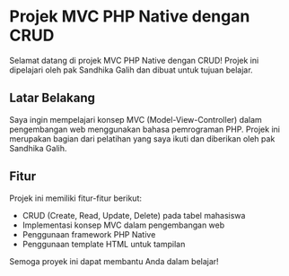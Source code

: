 # Projek MVC PHP Native dengan CRUD

Selamat datang di projek MVC PHP Native dengan CRUD! Projek ini dipelajari oleh pak Sandhika Galih dan dibuat untuk tujuan belajar.

## Latar Belakang

Saya ingin mempelajari konsep MVC (Model-View-Controller) dalam pengembangan web menggunakan bahasa pemrograman PHP. Projek ini merupakan bagian dari pelatihan yang saya ikuti dan diberikan oleh pak Sandhika Galih.

## Fitur
Projek ini memiliki fitur-fitur berikut:

- CRUD (Create, Read, Update, Delete) pada tabel mahasiswa
- Implementasi konsep MVC dalam pengembangan web
- Penggunaan framework PHP Native
- Penggunaan template HTML untuk tampilan

Semoga proyek ini dapat membantu Anda dalam belajar!